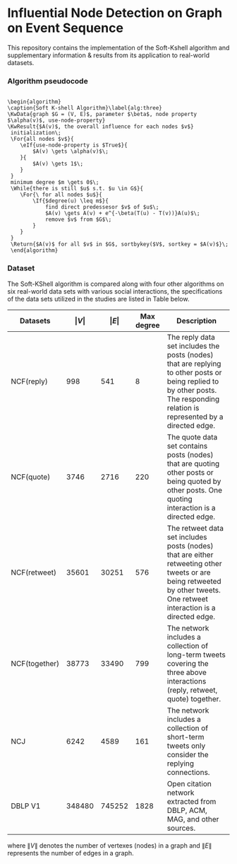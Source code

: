 # Influential Node Detection on Graph on Event Sequence
This repository contains the implementation of the Soft-Kshell algorithm and supplementary information \& results from its application to real-world datasets.

### Algorithm pseudocode
```{r, tidy=FALSE, eval=FALSE, highlight=FALSE }

\begin{algorithm}
\caption{Soft K-shell Algorithm}\label{alg:three}
\KwData{graph $G = (V, E)$, parameter $\beta$, node property $\alpha(v)$, use-node-property}
\KwResult{$A(v)$, the overall influence for each nodes $v$}
 initialization\;
 \For{all nodes $v$}{
    \eIf{use-node-property is $True$}{
        $A(v) \gets \alpha(v)$\;
    }{
        $A(v) \gets 1$\;
    }
 }
 minimum degree $m \gets 0$\;
 \While{there is still $u$ s.t. $u \in G$}{
    \For{\ for all nodes $u$}{
        \If{$degree(u) \leq m$}{
            find direct predessesor $v$ of $u$\;
            $A(v) \gets A(v) + e^{-\beta(T(u) - T(v))}A(u)$\;
            remove $v$ from $G$\;
        }
    }
 }
 \Return{$A(v)$ for all $v$ in $G$, sortbykey($V$, sortkey = $A(v)$}\;
 \end{algorithm}

```

### Dataset
The Soft-KShell algorithm is compared along with four other algorithms on six real-world data sets with various social interactions, the specifications of the data sets utilized in the studies are listed in Table below.

| Datasets      |  $\|V\|$         | $\|E\|$          | Max degree | Description                                    |
|---------------|------------------|------------------|------------|------------------------------------------------|
|NCF(reply)     | 998              | 541              | 8          |The reply data set includes the posts  (nodes) that are replying  to other posts or being replied to by other posts. The responding relation is represented by a directed edge.|
|NCF(quote)     | 3746             | 2716             | 220        |The quote data set contains posts (nodes) that are quoting other posts or being quoted by other posts.  One quoting interaction is a directed edge.|
|NCF(retweet)   | 35601            | 30251            | 576        |The retweet data set includes posts (nodes) that are either  retweeting other tweets or are being retweeted by other tweets. One retweet interaction is a directed edge.|
|NCF(together)  | 38773            | 33490            | 799        |The network includes a collection of long-term tweets covering the three above interactions (reply, retweet, quote) together.|
|NCJ            | 6242             | 4589             | 161        |The network includes a collection of short-term tweets only consider the replying connections.|
|DBLP V1        | 348480           | 745252           | 1828       |Open citation network extracted from DBLP, ACM, MAG, and other sources.|

where $\|V\|$ denotes the number of vertexes (nodes) in a graph and $\|E\|$ represents the number of edges in a graph.

